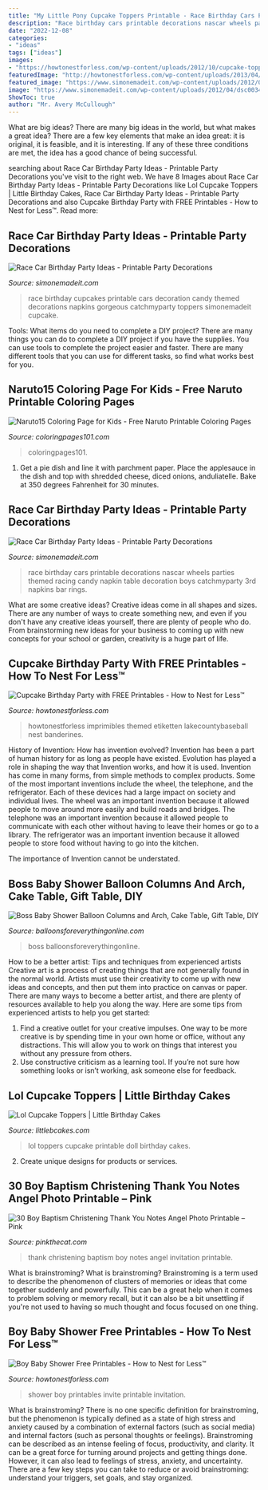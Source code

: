```yaml
---
title: "My Little Pony Cupcake Toppers Printable - Race Birthday Cars Printable Decorations Nascar Wheels Parties Themed Racing Candy Napkin Table Decoration Boys Catchmyparty 3rd Napkins Bar Rings"
description: "Race birthday cars printable decorations nascar wheels parties themed racing candy napkin table decoration boys catchmyparty 3rd napkins bar rings"
date: "2022-12-08"
categories:
- "ideas"
tags: ["ideas"]
images:
- "https://howtonestforless.com/wp-content/uploads/2012/10/cupcake-toppers-birthday.jpg"
featuredImage: "http://howtonestforless.com/wp-content/uploads/2013/04/Megan-shower-invite.jpg"
featured_image: "https://www.simonemadeit.com/wp-content/uploads/2012/04/dsc00179.jpg"
image: "https://www.simonemadeit.com/wp-content/uploads/2012/04/dsc00344.jpg"
ShowToc: true
author: "Mr. Avery McCullough"
---
```



What are big ideas?
There are many big ideas in the world, but what makes a great idea? There are a few key elements that make an idea great: it is original, it is feasible, and it is interesting. If any of these three conditions are met, the idea has a good chance of being successful.

	

		
searching about Race Car Birthday Party Ideas - Printable Party Decorations you've visit to the right web. We have 8 Images about Race Car Birthday Party Ideas - Printable Party Decorations like Lol Cupcake Toppers | Little Birthday Cakes, Race Car Birthday Party Ideas - Printable Party Decorations and also Cupcake Birthday Party with FREE Printables - How to Nest for Less™. Read more:
		
    
## Race Car Birthday Party Ideas - Printable Party Decorations

<img loading=lazy src="https://www.simonemadeit.com/wp-content/uploads/2012/04/dsc00344.jpg" onerror="this.onerror=null;this.src='https://tse3.mm.bing.net/th?id=OIP.Jaf6aa1kCvAFrcXC4kCFUwHaFj&amp;pid=15.1';" alt="Race Car Birthday Party Ideas - Printable Party Decorations">

_Source: simonemadeit.com_

>race birthday cupcakes printable cars decoration candy themed decorations napkins gorgeous catchmyparty toppers simonemadeit cupcake. 

	

Tools: What items do you need to complete a DIY project?
There are many things you can do to complete a DIY project if you have the supplies. You can use tools to complete the project easier and faster. There are many different tools that you can use for different tasks, so find what works best for you.

    
## Naruto15 Coloring Page For Kids - Free Naruto Printable Coloring Pages

<img loading=lazy src="https://coloringpages101.com/coloring-pages/Naruto/Naruto15_cxswv.jpg" onerror="this.onerror=null;this.src='https://tse4.mm.bing.net/th?id=OIP.T3G5NJn4varDUiUAdVthJAHaOT&amp;pid=15.1';" alt="Naruto15 Coloring Page for Kids - Free Naruto Printable Coloring Pages">

_Source: coloringpages101.com_

>coloringpages101. 

	

1. Get a pie dish and line it with parchment paper. Place the applesauce in the dish and top with shredded cheese, diced onions, anduliatelle. Bake at 350 degrees Fahrenheit for 30 minutes.

    
## Race Car Birthday Party Ideas - Printable Party Decorations

<img loading=lazy src="https://www.simonemadeit.com/wp-content/uploads/2012/04/dsc00179.jpg" onerror="this.onerror=null;this.src='https://tse3.mm.bing.net/th?id=OIP.Nz9iaRkw-tqA0EKUcNvJAwHaFt&amp;pid=15.1';" alt="Race Car Birthday Party Ideas - Printable Party Decorations">

_Source: simonemadeit.com_

>race birthday cars printable decorations nascar wheels parties themed racing candy napkin table decoration boys catchmyparty 3rd napkins bar rings. 

	

What are some creative ideas?
Creative ideas come in all shapes and sizes. There are any number of ways to create something new, and even if you don't have any creative ideas yourself, there are plenty of people who do. From brainstorming new ideas for your business to coming up with new concepts for your school or garden, creativity is a huge part of life.

    
## Cupcake Birthday Party With FREE Printables - How To Nest For Less™

<img loading=lazy src="https://howtonestforless.com/wp-content/uploads/2012/10/cupcake-toppers-birthday.jpg" onerror="this.onerror=null;this.src='https://tse4.mm.bing.net/th?id=OIP.W8iMpfZvQk2qr76UyBBNBQHaJ2&amp;pid=15.1';" alt="Cupcake Birthday Party with FREE Printables - How to Nest for Less™">

_Source: howtonestforless.com_

>howtonestforless imprimibles themed etiketten lakecountybaseball nest banderines. 

	

History of Invention: How has invention evolved?
Invention has been a part of human history for as long as people have existed. Evolution has played a role in shaping the way that Invention works, and how it is used. Invention has come in many forms, from simple methods to complex products. 
Some of the most important inventions include the wheel, the telephone, and the refrigerator. Each of these devices had a large impact on society and individual lives. The wheel was an important invention because it allowed people to move around more easily and build roads and bridges. The telephone was an important invention because it allowed people to communicate with each other without having to leave their homes or go to a library. The refrigerator was an important invention because it allowed people to store food without having to go into the kitchen. 

The importance of Invention cannot be understated.

    
## Boss Baby Shower Balloon Columns And Arch, Cake Table, Gift Table, DIY

<img loading=lazy src="https://cdn.shopify.com/s/files/1/0065/1437/6802/products/BABY_1200x1200.jpg?v=1588369334" onerror="this.onerror=null;this.src='https://tse2.mm.bing.net/th?id=OIP.QnKPGxs4tPEchoNqc7K6SgHaFS&amp;pid=15.1';" alt="Boss Baby Shower Balloon Columns and Arch, Cake Table, Gift Table, DIY">

_Source: balloonsforeverythingonline.com_

>boss balloonsforeverythingonline. 

	

How to be a better artist: Tips and techniques from experienced artists
Creative art is a process of creating things that are not generally found in the normal world. Artists must use their creativity to come up with new ideas and concepts, and then put them into practice on canvas or paper. There are many ways to become a better artist, and there are plenty of resources available to help you along the way. Here are some tips from experienced artists to help you get started: 
1. Find a creative outlet for your creative impulses. One way to be more creative is by spending time in your own home or office, without any distractions. This will allow you to work on things that interest you without any pressure from others. 
2. Use constructive criticism as a learning tool. If you’re not sure how something looks or isn’t working, ask someone else for feedback.

    
## Lol Cupcake Toppers | Little Birthday Cakes

<img loading=lazy src="http://www.littlebcakes.com/wp-content/uploads/2019/07/Lol-Doll-Cupcake-Toppers-Printable.jpg" onerror="this.onerror=null;this.src='https://tse1.mm.bing.net/th?id=OIP.2YQGrwolDUEPOfXCVcJLuAHaJ4&amp;pid=15.1';" alt="Lol Cupcake Toppers | Little Birthday Cakes">

_Source: littlebcakes.com_

>lol toppers cupcake printable doll birthday cakes. 

	

2. Create unique designs for products or services.

    
## 30 Boy Baptism Christening Thank You Notes Angel Photo Printable – Pink

<img loading=lazy src="https://cdn.shopify.com/s/files/1/1658/1143/products/angelbaptism6_3e8e8036-a778-4ea4-b9a7-c7c721bce84e_800x.jpg?v=1571601920" onerror="this.onerror=null;this.src='https://tse2.mm.bing.net/th?id=OIP.l8N4EK5c45RaxcX7TFz8JwHaHa&amp;pid=15.1';" alt="30 Boy Baptism Christening Thank You Notes Angel Photo Printable – Pink">

_Source: pinkthecat.com_

>thank christening baptism boy notes angel invitation printable. 

	

What is brainstroming?
What is brainstroming? Brainstroming is a term used to describe the phenomenon of clusters of memories or ideas that come together suddenly and powerfully. This can be a great help when it comes to problem solving or memory recall, but it can also be a bit unsettling if you're not used to having so much thought and focus focused on one thing.

    
## Boy Baby Shower Free Printables - How To Nest For Less™

<img loading=lazy src="http://howtonestforless.com/wp-content/uploads/2013/04/Megan-shower-invite.jpg" onerror="this.onerror=null;this.src='https://tse1.mm.bing.net/th?id=OIP.ZT9ZaVEtTspcXE1SlpKmlAHaKO&amp;pid=15.1';" alt="Boy Baby Shower Free Printables - How to Nest for Less™">

_Source: howtonestforless.com_

>shower boy printables invite printable invitation. 

	

What is brainstroming?
There is no one specific definition for brainstroming, but the phenomenon is typically defined as a state of high stress and anxiety caused by a combination of external factors (such as social media) and internal factors (such as personal thoughts or feelings). Brainstroming can be described as an intense feeling of focus, productivity, and clarity. It can be a great force for turning around projects and getting things done. However, it can also lead to feelings of stress, anxiety, and uncertainty. There are a few key steps you can take to reduce or avoid brainstroming: understand your triggers, set goals, and stay organized.

